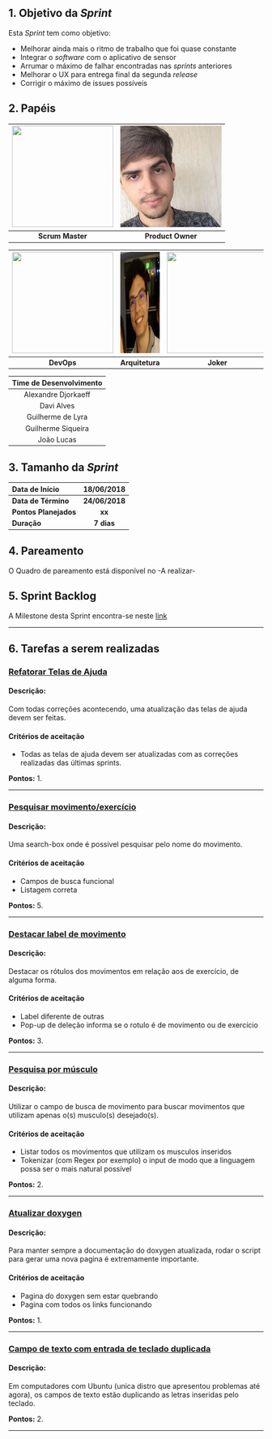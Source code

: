 ## 1. Objetivo da _Sprint_

<p align="justify">Esta <i>Sprint</i> tem como objetivo:</p>

- Melhorar ainda mais o ritmo de trabalho que foi quase constante
- Integrar o <i>software</i> com o aplicativo de sensor
- Arrumar o máximo de falhar encontradas nas <i>sprints</i> anteriores
- Melhorar o UX para entrega final da segunda <i>release</i>
- Corrigir o máximo de issues possíveis


## 2. Papéis


| <img src="https://github.com/fga-gpp-mds/2018.1-Reabilitacao-Motora/blob/development/docs/imagens/grupo/Vitor_Falc%C3A3o.png?raw=true" width="200" height="200"/> |  <img src="https://github.com/RomeuCarvalhoAntunes/2018.1-Reabilitacao-Motora/blob/master/docs/imagens/grupo/Lucas_Malta.png?raw=true" width="200" height="200"/> |
|:--:|:--:|
| **Scrum Master** | **Product Owner** |

| <img src="https://github.com/fga-gpp-mds/2018.1-Reabilitacao-Motora/blob/development/docs/imagens/grupo/Romeu_Antunes.png?raw=true" width="200" height="200"/> | <img src="https://github.com/RomeuCarvalhoAntunes/2018.1-Reabilitacao-Motora/blob/master/docs/imagens/grupo/Victor_Moura.png?raw=true" width="200" height="200"/> | <img src="https://github.com/fga-gpp-mds/2018.1-Reabilitacao-Motora/blob/development/docs/imagens/grupo/Arthur_Diniz.png?raw=true" width="200" height="200"/> |
|:--:|:--:|:--:|
| **DevOps** | **Arquitetura** | **Joker** |

| Time de Desenvolvimento |
|:--:|
| Alexandre Djorkaeff |
| Davi Alves |
| Guilherme de Lyra |
| Guilherme Siqueira |
| João Lucas |

## 3. Tamanho da _Sprint_

| Data de Início | 18/06/2018 |
|:--|:--:|
| **Data de Término** | **24/06/2018** |
| **Pontos Planejados** | **xx**|
| **Duração** | **7 dias** |


## 4. Pareamento

O Quadro de pareamento está disponível no -A realizar-


## 5. Sprint Backlog

A Milestone desta Sprint encontra-se neste [link](https://github.com/fga-gpp-mds/2018.1-Reabilitacao-Motora/milestone/18)

-------

## 6. Tarefas a serem realizadas


### [Refatorar Telas de Ajuda](https://github.com/fga-gpp-mds/2018.1-Reabilitacao-Motora/issues/325)

#### Descrição:
Com todas correções acontecendo, uma atualização das telas de ajuda devem ser feitas.

#### Critérios de aceitação
- Todas as telas de ajuda devem ser atualizadas com as correções realizadas das últimas sprints. 


**Pontos:** 1.

---

### [Pesquisar movimento/exercício](https://github.com/fga-gpp-mds/2018.1-Reabilitacao-Motora/issues/249)

#### Descrição:
Uma search-box onde é possivel pesquisar pelo nome do movimento.

#### Critérios de aceitação
- Campos de busca funcional
- Listagem correta

**Pontos:** 5.

---

### [Destacar label de movimento](https://github.com/fga-gpp-mds/2018.1-Reabilitacao-Motora/issues/291)

#### Descrição:
Destacar os rótulos dos movimentos em relação aos de exercício, de alguma forma.

#### Critérios de aceitação
- Label diferente de outras
- Pop-up de deleção informa se o rotulo é de movimento ou de exercício

**Pontos:** 3.

---

### [Pesquisa por músculo](https://github.com/fga-gpp-mds/2018.1-Reabilitacao-Motora/issues/250)

#### Descrição:
Utilizar o campo de busca de movimento para buscar movimentos que utilizam apenas o(s) musculo(s) desejado(s).

#### Critérios de aceitação
- Listar todos os movimentos que utilizam os musculos inseridos 
- Tokenizar (com Regex por exemplo) o input de modo que a linguagem possa ser o mais natural possível

**Pontos:** 2.

---

### [Atualizar doxygen](https://github.com/fga-gpp-mds/2018.1-Reabilitacao-Motora/issues/260)

#### Descrição:
Para manter sempre a documentação do doxygen atualizada, rodar o script para gerar uma nova pagina é extremamente importante.

#### Critérios de aceitação
- Pagina do doxygen sem estar quebrando
- Pagina com todos os links funcionando

**Pontos:** 1.

---

### [Campo de texto com entrada de teclado duplicada](https://github.com/fga-gpp-mds/2018.1-Reabilitacao-Motora/issues/270)

#### Descrição:
Em computadores com Ubuntu (unica distro que apresentou problemas até agora), os campos de texto estão duplicando as letras inseridas pelo teclado.

**Pontos:** 2.

---
